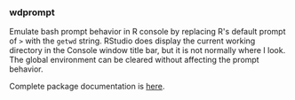 
### wdprompt

Emulate bash prompt behavior in R console by replacing R's default prompt of `>` with the `getwd` string. RStudio does display the current working directory in the Console window title bar, but it is not normally where I look. The global environment can be cleared without affecting the prompt behavior.

Complete package documentation is [here](http://blog.frame38.com/wdprompt/reference/wdprompt-package.html).
